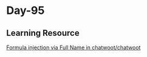 # Day-95

## Learning Resource

[Formula injection via Full Name in chatwoot/chatwoot](https://huntr.dev/bounties/c7734a88-a820-475a-a658-11afbcae92b6/)
